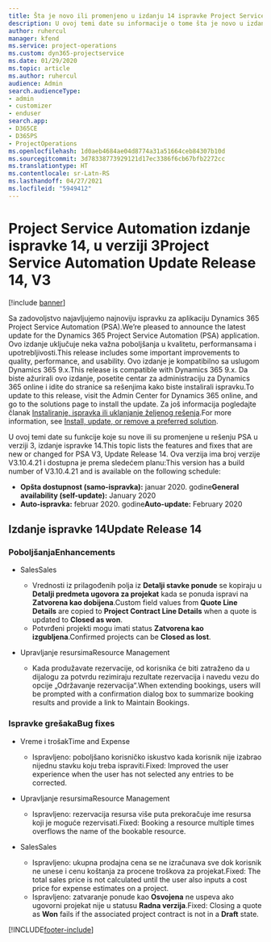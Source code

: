 ```yaml
---
title: Šta je novo ili promenjeno u izdanju 14 ispravke Project Service Automation verzije 3
description: U ovoj temi date su informacije o tome šta je novo u izdanju ispravke 14 za Project Service Automation u verziji 3.
author: ruhercul
manager: kfend
ms.service: project-operations
ms.custom: dyn365-projectservice
ms.date: 01/29/2020
ms.topic: article
ms.author: ruhercul
audience: Admin
search.audienceType:
- admin
- customizer
- enduser
search.app:
- D365CE
- D365PS
- ProjectOperations
ms.openlocfilehash: 1d0aeb4684ae04d8774a31a51664ceb84307b10d
ms.sourcegitcommit: 3d78338773929121d17ec3386f6cb67bfb2272cc
ms.translationtype: HT
ms.contentlocale: sr-Latn-RS
ms.lasthandoff: 04/27/2021
ms.locfileid: "5949412"
---
```

# <a name="project-service-automation-update-release-14-v3"></a><span data-ttu-id="8825d-103">Project Service Automation izdanje ispravke 14, u verziji 3</span><span class="sxs-lookup"><span data-stu-id="8825d-103">Project Service Automation Update Release 14, V3</span></span>

[!include [banner](../includes/psa-now-project-operations.md)]

<span data-ttu-id="8825d-104">Sa zadovoljstvo najavljujemo najnoviju ispravku za aplikaciju Dynamics 365 Project Service Automation (PSA).</span><span class="sxs-lookup"><span data-stu-id="8825d-104">We’re pleased to announce the latest update for the Dynamics 365 Project Service Automation (PSA) application.</span></span> <span data-ttu-id="8825d-105">Ovo izdanje uključuje neka važna poboljšanja u kvalitetu, performansama i upotrebljivosti.</span><span class="sxs-lookup"><span data-stu-id="8825d-105">This release includes some important improvements to quality, performance, and usability.</span></span> <span data-ttu-id="8825d-106">Ovo izdanje je kompatibilno sa uslugom Dynamics 365 9.x.</span><span class="sxs-lookup"><span data-stu-id="8825d-106">This release is compatible with Dynamics 365 9.x.</span></span> <span data-ttu-id="8825d-107">Da biste ažurirali ovo izdanje, posetite centar za administraciju za Dynamics 365 online i idite do stranice sa rešenjima kako biste instalirali ispravku.</span><span class="sxs-lookup"><span data-stu-id="8825d-107">To update to this release, visit the Admin Center for Dynamics 365 online, and go to the solutions page to install the update.</span></span> <span data-ttu-id="8825d-108">Za još informacija pogledajte članak [Instaliranje, ispravka ili uklanjanje željenog rešenja](/power-platform/admin/install-remove-preferred-solution).</span><span class="sxs-lookup"><span data-stu-id="8825d-108">For more information, see [Install, update, or remove a preferred solution](/power-platform/admin/install-remove-preferred-solution).</span></span>

<span data-ttu-id="8825d-109">U ovoj temi date su funkcije koje su nove ili su promenjene u rešenju PSA u verziji 3, izdanje ispravke 14.</span><span class="sxs-lookup"><span data-stu-id="8825d-109">This topic lists the features and fixes that are new or changed for PSA V3, Update Release 14.</span></span> <span data-ttu-id="8825d-110">Ova verzija ima broj verzije V3.10.4.21 i dostupna je prema sledećem planu:</span><span class="sxs-lookup"><span data-stu-id="8825d-110">This version has a build number of V3.10.4.21 and is available on the following schedule:</span></span>

- <span data-ttu-id="8825d-111">**Opšta dostupnost (samo-ispravka):** januar 2020. godine</span><span class="sxs-lookup"><span data-stu-id="8825d-111">**General availability (self-update):** January 2020</span></span>
- <span data-ttu-id="8825d-112">**Auto-ispravka:** februar 2020. godine</span><span class="sxs-lookup"><span data-stu-id="8825d-112">**Auto-update:** February 2020</span></span>

## <a name="update-release-14"></a><span data-ttu-id="8825d-113">Izdanje ispravke 14</span><span class="sxs-lookup"><span data-stu-id="8825d-113">Update Release 14</span></span>

### <a name="enhancements"></a><span data-ttu-id="8825d-114">Poboljšanja</span><span class="sxs-lookup"><span data-stu-id="8825d-114">Enhancements</span></span>

- <span data-ttu-id="8825d-115">Sales</span><span class="sxs-lookup"><span data-stu-id="8825d-115">Sales</span></span>

     - <span data-ttu-id="8825d-116">Vrednosti iz prilagođenih polja iz **Detalji stavke ponude** se kopiraju u **Detalji predmeta ugovora za projekat** kada se ponuda ispravi na **Zatvorena kao dobijena**.</span><span class="sxs-lookup"><span data-stu-id="8825d-116">Custom field values from **Quote Line Details** are copied to **Project Contract Line Details** when a quote is updated to **Closed as won**.</span></span>
     - <span data-ttu-id="8825d-117">Potvrđeni projekti mogu imati status **Zatvorena kao izgubljena**.</span><span class="sxs-lookup"><span data-stu-id="8825d-117">Confirmed projects can be **Closed as lost**.</span></span>

- <span data-ttu-id="8825d-118">Upravljanje resursima</span><span class="sxs-lookup"><span data-stu-id="8825d-118">Resource Management</span></span>

     - <span data-ttu-id="8825d-119">Kada produžavate rezervacije, od korisnika će biti zatraženo da u dijalogu za potvrdu rezimiraju rezultate rezervacija i navedu vezu do opcije „Održavanje rezervacija“.</span><span class="sxs-lookup"><span data-stu-id="8825d-119">When extending bookings, users will be prompted with a confirmation dialog box to summarize booking results and provide a link to Maintain Bookings.</span></span>


### <a name="bug-fixes"></a><span data-ttu-id="8825d-120">Ispravke grešaka</span><span class="sxs-lookup"><span data-stu-id="8825d-120">Bug fixes</span></span>

- <span data-ttu-id="8825d-121">Vreme i trošak</span><span class="sxs-lookup"><span data-stu-id="8825d-121">Time and Expense</span></span>

     - <span data-ttu-id="8825d-122">Ispravljeno: poboljšano korisničko iskustvo kada korisnik nije izabrao nijednu stavku koju treba ispraviti.</span><span class="sxs-lookup"><span data-stu-id="8825d-122">Fixed: Improved the user experience when the user has not selected any entries to be corrected.</span></span>

- <span data-ttu-id="8825d-123">Upravljanje resursima</span><span class="sxs-lookup"><span data-stu-id="8825d-123">Resource Management</span></span>

     - <span data-ttu-id="8825d-124">Ispravljeno: rezervacija resursa više puta prekoračuje ime resursa koji je moguće rezervisati.</span><span class="sxs-lookup"><span data-stu-id="8825d-124">Fixed: Booking a resource multiple times overflows the name of the bookable resource.</span></span>

- <span data-ttu-id="8825d-125">Sales</span><span class="sxs-lookup"><span data-stu-id="8825d-125">Sales</span></span>

     - <span data-ttu-id="8825d-126">Ispravljeno: ukupna prodajna cena se ne izračunava sve dok korisnik ne unese i cenu koštanja za procene troškova za projekat.</span><span class="sxs-lookup"><span data-stu-id="8825d-126">Fixed: The total sales price is not calculated until the user also inputs a cost price for expense estimates on a project.</span></span>
     - <span data-ttu-id="8825d-127">Ispravljeno: zatvaranje ponude kao **Osvojena** ne uspeva ako ugovorni projekat nije u statusu **Radna verzija**.</span><span class="sxs-lookup"><span data-stu-id="8825d-127">Fixed: Closing a quote as **Won** fails if the associated project contract is not in a **Draft** state.</span></span>



[!INCLUDE[footer-include](../includes/footer-banner.md)]